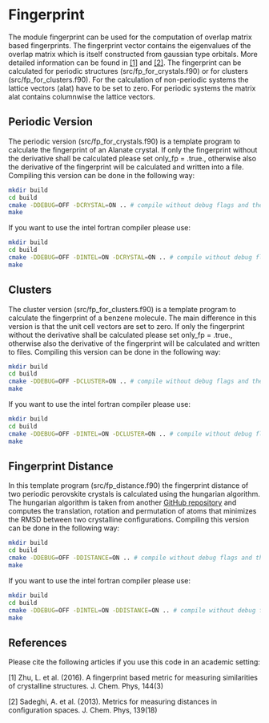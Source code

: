# Fingerprint
The module fingerprint can be used for the computation of overlap matrix based fingerprints. The fingerprint vector contains the eigenvalues of the overlap matrix which is itself constructed from gaussian type orbitals. More detailed information can be found in [[1]](#1) and [[2]](#2). The fingerprint can be calculated for periodic structures (src/fp_for_crystals.f90) or for clusters (src/fp_for_clusters.f90). For the calculation of non-periodic systems the lattice vectors (alat) have to be set to zero. For periodic systems the matrix alat contains columnwise the lattice vectors.

## Periodic Version
The periodic version (src/fp_for_crystals.f90) is a template program to calculate the fingerprint of an Alanate crystal. If only the fingerprint without the derivative shall be calculated please set only_fp = .true., otherwise also the derivative of the fingerprint will be calculated and written into a file. Compiling this version can be done in the following way:
```bash
mkdir build
cd build
cmake -DDEBUG=OFF -DCRYSTAL=ON .. # compile without debug flags and the gfortran compiler
make
```
If you want to use the intel fortran compiler please use:
```bash
mkdir build
cd build
cmake -DDEBUG=OFF -DINTEL=ON -DCRYSTAL=ON .. # compile without debug flags and the intel compiler
make
```

## Clusters
The cluster version (src/fp_for_clusters.f90) is a template program to calculate the fingerprint of a benzene molecule. The main difference in this version is that the unit cell vectors are set to zero. If only the fingerprint without the derivative shall be calculated please set only_fp = .true., otherwise also the derivative of the fingerprint will be calculated and written to files. Compiling this version can be done in the following way:
```bash
mkdir build
cd build
cmake -DDEBUG=OFF -DCLUSTER=ON .. # compile without debug flags and the gfortran compiler
make
```
If you want to use the intel fortran compiler please use:
```bash
mkdir build
cd build
cmake -DDEBUG=OFF -DINTEL=ON -DCLUSTER=ON .. # compile without debug flags and the intel compiler
make
```
## Fingerprint Distance
In this template program (src/fp_distance.f90) the fingerprint distance of two periodic perovskite crystals is calculated using the hungarian algorithm. The hungarian algorithm is taken from another [GitHub repository](https://github.com/Jonas-Finkler/RMSD-finder) and computes the translation, rotation and permutation of atoms that minimizes the RMSD between two crystalline configurations. Compiling this version can be done in the following way:
```bash
mkdir build
cd build
cmake -DDEBUG=OFF -DDISTANCE=ON .. # compile without debug flags and the gfortran compiler
make
```
If you want to use the intel fortran compiler please use:
```bash
mkdir build
cd build
cmake -DDEBUG=OFF -DINTEL=ON -DDISTANCE=ON .. # compile without debug flags and the intel compiler
make
```

## References

Please cite the following articles if you use this code in an academic setting:

<a id="1">[1]</a> 
Zhu, L. et al. (2016).
A fingerprint based metric for measuring similarities of crystalline structures.
J. Chem. Phys, 144(3)

<a id="2">[2]</a> 
Sadeghi, A. et al. (2013).
Metrics for measuring distances in configuration spaces.
J. Chem. Phys, 139(18)
